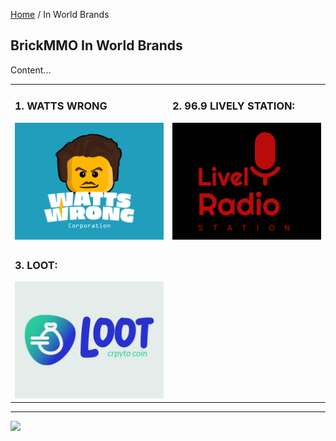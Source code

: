 <style>@import url("//readme.codeadam.ca/readme.css");</style>

[Home](/) / In World Brands

## BrickMMO In World Brands

Content...

<table style="width:100%;">
<tr>
<td width="50%">

<h3>1. WATTS WRONG</h3>
<a href="watts"><img src="watts/Watts_Wrong_Logo.jpg" width="500" ></a>

</td>
<td width="50%">

<h3>2. 96.9 LIVELY STATION:</h3>
<a href="lively"><img src="lively/Lively_Radio_Station_Logo.jpg" width="500"></a>

</td>
</tr>
<tr>
<td>

<h3>3. LOOT:</h3>
<a href="loot"><img src="loot/Loot_Logo.jpg" width="500"></a>
  
</td>
</tr>
</table>

---

<a href="https://brickmmo.com">
<img src="https://cdn.brickmmo.com/images@1.0.0/brickmmo-logo-coloured-horizontal.png" width="100">
</a>
